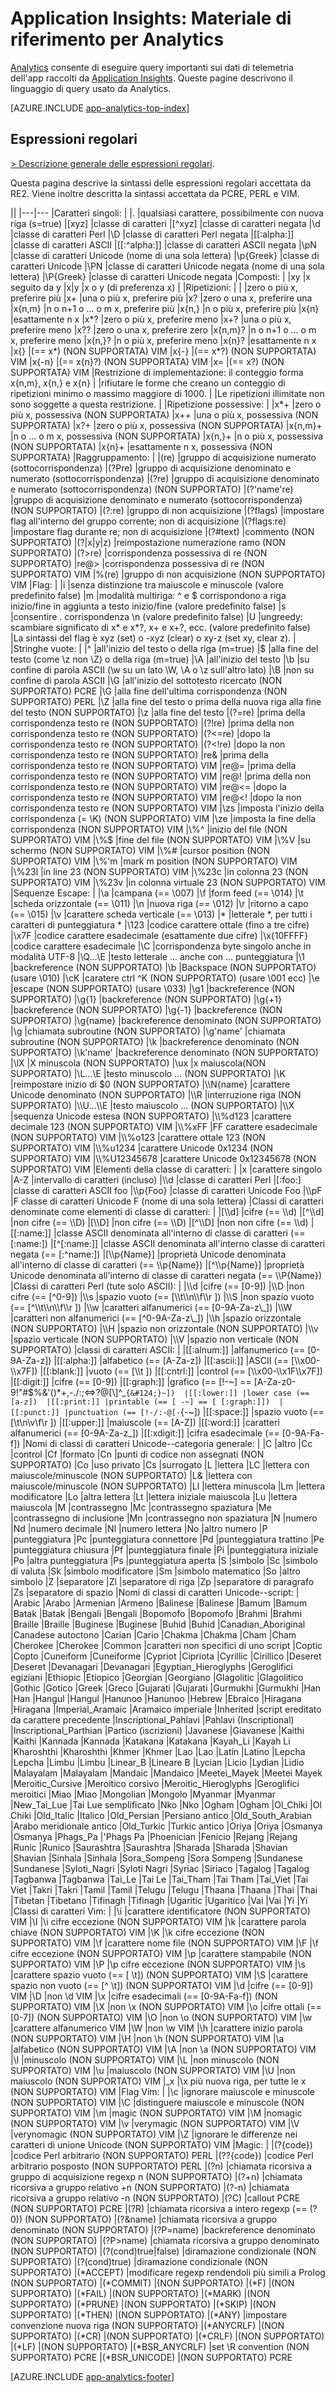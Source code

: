 <properties 
	pageTitle="Materiale di riferimento per Application Insights Analytics" 
	description="Espressioni regolari in Analytics, lo strumento di ricerca avanzato incluso in Application Insights." 
	services="application-insights" 
    documentationCenter=""
	authors="alancameronwills" 
	manager="douge"/>

<tags 
	ms.service="application-insights" 
	ms.workload="tbd" 
	ms.tgt_pltfrm="ibiza" 
	ms.devlang="na" 
	ms.topic="article" 
	ms.date="03/21/2016" 
	ms.author="awills"/>

# Application Insights: Materiale di riferimento per Analytics

[Analytics](app-analytics.md) consente di eseguire query importanti sui dati di telemetria dell'app raccolti da [Application Insights](app-insights-overview.md). Queste pagine descrivono il linguaggio di query usato da Analytics.


[AZURE.INCLUDE [app-analytics-top-index](../../includes/app-analytics-top-index.md)]

## Espressioni regolari


[> Descrizione generale delle espressioni regolari](https://github.com/google/re2/wiki/Syntax).

Questa pagina descrive la sintassi delle espressioni regolari accettata da RE2. 
Viene inoltre descritta la sintassi accettata da PCRE, PERL e VIM. 

||
|---|---
|Caratteri singoli: | 
|. |qualsiasi carattere, possibilmente con nuova riga (s=true) 
|[xyz] |classe di caratteri 
|[^xyz] |classe di caratteri negata 
|\\d |classe di caratteri Perl 
|\\D |classe di caratteri Perl negata 
|[[:alpha:]] |classe di caratteri ASCII 
|[[:^alpha:]] |classe di caratteri ASCII negata 
|\\pN |classe di caratteri Unicode (nome di una sola lettera) 
|\\p{Greek} |classe di caratteri Unicode 
|\\PN |classe di caratteri Unicode negata (nome di una sola lettera) 
|\\P{Greek} |classe di caratteri Unicode negata 
|Composti: | 
|xy |x seguito da y 
|x&#124;y |x o y (di preferenza x) 
| 
|Ripetizioni: | 
| |zero o più x, preferire più 
|x+ |una o più x, preferire più 
|x? |zero o una x, preferire una 
|x{n,m} |n o n+1 o ... o m x, preferire più 
|x{n,} |n o più x, preferire più 
|x{n} |esattamente n x 
|x*? |zero o più x, preferire meno 
|x+? |una o più x, preferire meno 
|x?? |zero o una x, preferire zero 
|x{n,m}? |n o n+1 o ... o m x, preferire meno 
|x{n,}? |n o più x, preferire meno 
|x{n}? |esattamente n x 
|x{} |(== x*) (NON SUPPORTATA) VIM 
|x{-} |(== x*?) (NON SUPPORTATA) VIM 
|x{-n} |(== x{n}?) (NON SUPPORTATA) VIM 
|x= |(== x?) (NON SUPPORTATA) VIM 
|Restrizione di implementazione: il conteggio forma x{n,m}, x{n,} e x{n} | 
|rifiutare le forme che creano un conteggio di ripetizioni minimo o massimo maggiore di 1000. | 
|Le ripetizioni illimitate non sono soggette a questa restrizione. | 
|Ripetizione possessive: | 
|x*+ |zero o più x, possessiva (NON SUPPORTATA) 
|x++ |una o più x, possessiva (NON SUPPORTATA) 
|x?+ |zero o più x, possessiva (NON SUPPORTATA) 
|x{n,m}+ |n o ... o m x, possessiva (NON SUPPORTATA) 
|x{n,}+ |n o più x, possessiva (NON SUPPORTATA) 
|x{n}+ |esattamente n x, possessiva (NON SUPPORTATA) 
|Raggruppamento: | 
|(re) |gruppo di acquisizione numerato (sottocorrispondenza) 
|(?P<name>re) |gruppo di acquisizione denominato e numerato (sottocorrispondenza) 
|(?<name>re) |gruppo di acquisizione denominato e numerato (sottocorrispondenza) (NON SUPPORTATO) 
|(?'name're) |gruppo di acquisizione denominato e numerato (sottocorrispondenza) (NON SUPPORTATO) 
|(?:re) |gruppo di non acquisizione 
|(?flags) |impostare flag all'interno del gruppo corrente; non di acquisizione 
|(?flags:re) |impostare flag durante re; non di acquisizione 
|(?#text) |commento (NON SUPPORTATO) 
|(?&#124;x&#124;y&#124;z) |reimpostazione numerazione ramo (NON SUPPORTATO) 
|(?>re) |corrispondenza possessiva di re (NON SUPPORTATO) 
|re@> |corrispondenza possessiva di re (NON SUPPORTATO) VIM 
|%(re) |gruppo di non acquisizione (NON SUPPORTATO) VIM 
|Flag: | 
|i |senza distinzione tra maiuscole e minuscole (valore predefinito false) 
|m |modalità multiriga: ^ e $ corrispondono a riga inizio/fine in aggiunta a testo inizio/fine (valore predefinito false) 
|s |consentire . corrispondenza \\n (valore predefinito false) 
|U |ungreedy: scambiare significato di x* e x*?, x+ e x+?, ecc. (valore predefinito false) 
|La sintassi del flag è xyz (set) o -xyz (clear) o xy-z (set xy, clear z). | 
|Stringhe vuote: | 
|^ |all'inizio del testo o della riga (m=true) 
|$ |alla fine del testo (come \\z non \\Z) o della riga (m=true) 
|\\A |all'inizio del testo 
|\\b |su confine di parola ASCII (\\w su un lato \\W, \\A o \\z sull'altro lato) 
|\\B |non su confine di parola ASCII 
|\\G |all'inizio del sottotesto ricercato (NON SUPPORTATO) PCRE 
|\\G |alla fine dell'ultima corrispondenza (NON SUPPORTATO) PERL 
|\\Z |alla fine del testo o prima della nuova riga alla fine del testo (NON SUPPORTATO) 
|\\z |alla fine del testo 
|(?=re) |prima della corrispondenza testo re (NON SUPPORTATO) 
|(?!re) |prima della non corrispondenza testo re (NON SUPPORTATO) 
|(?<=re) |dopo la corrispondenza testo re (NON SUPPORTATO) 
|(?<!re) |dopo la non corrispondenza testo re (NON SUPPORTATO) 
|re& |prima della corrispondenza testo re (NON SUPPORTATO) VIM 
|re@= |prima della corrispondenza testo re (NON SUPPORTATO) VIM 
|re@! |prima della non corrispondenza testo re (NON SUPPORTATO) VIM 
|re@<= |dopo la corrispondenza testo re (NON SUPPORTATO) VIM 
|re@<! |dopo la non corrispondenza testo re (NON SUPPORTATO) VIM 
|\\zs |imposta l'inizio della corrispondenza (= \\K) (NON SUPPORTATO) VIM 
|\\ze |imposta la fine della corrispondenza (NON SUPPORTATO) VIM 
|\\%^ |inizio del file (NON SUPPORTATO) VIM 
|\\%$ |fine del file (NON SUPPORTATO) VIM 
|\\%V |su schermo (NON SUPPORTATO) VIM 
|\\%# |cursor position (NON SUPPORTATO) VIM 
|\\%'m |mark m position (NON SUPPORTATO) VIM 
|\\%23l |in line 23 (NON SUPPORTATO) VIM 
|\\%23c |in colonna 23 (NON SUPPORTATO) VIM 
|\\%23v |in colonna virtuale 23 (NON SUPPORTATO) VIM 
|Sequenze Escape: | 
|\\a |campana (== \\007) 
|\\f |form feed (== \\014) 
|\\t |scheda orizzontale (== \\011) 
|\\n |nuova riga (== \\012) 
|\\r |ritorno a capo (== \\015) 
|\\v |carattere scheda verticale (== \\013) 
|\* |letterale \*, per tutti i caratteri di punteggiatura * 
|\\123 |codice carattere ottale (fino a tre cifre) 
|\\x7F |codice carattere esadecimale (esattamente due cifre) 
|\\x{10FFFF} |codice carattere esadecimale 
|\\C |corrispondenza byte singolo anche in modalità UTF-8 
|\\Q...\\E |testo letterale ... anche con ... punteggiatura 
|\\1 |backreference (NON SUPPORTATO) 
|\\b |Backspace (NON SUPPORTATO) (usare \\010) 
|\\cK |caratere ctrl ^K (NON SUPPORTATO) (usare \\001 ecc) 
|\\e |escape (NON SUPPORTATO) (usare \\033) 
|\\g1 |backreference (NON SUPPORTATO) 
|\\g{1} |backreference (NON SUPPORTATO) 
|\\g{+1} |backreference (NON SUPPORTATO) 
|\\g{-1} |backreference (NON SUPPORTATO) 
|\\g{name} |backreference denominato (NON SUPPORTATO) 
|\\g<name> |chiamata subroutine (NON SUPPORTATO) 
|\\g'name' |chiamata subroutine (NON SUPPORTATO) 
|\\k<name> |backreference denominato (NON SUPPORTATO) 
|\\k'name' |backreference denominato (NON SUPPORTATO) 
|\\lX |X minuscola (NON SUPPORTATO) 
|\\ux |x maiuscola(NON SUPPORTATO) 
|\\L...\\E |testo minuscolo ... (NON SUPPORTATO) 
|\\K |reimpostare inizio di $0 (NON SUPPORTATO) 
|\\N{name} |carattere Unicode denominato (NON SUPPORTATO) 
|\\R |interruzione riga (NON SUPPORTATO) 
|\\U...\\E |testo maiuscolo ... (NON SUPPORTATO) 
|\\X |sequenza Unicode estesa (NON SUPPORTATO) 
|\\%d123 |carattere decimale 123 (NON SUPPORTATO) VIM 
|\\%xFF |FF carattere esadecimale (NON SUPPORTATO) VIM 
|\\%o123 |carattere ottale 123 (NON SUPPORTATO) VIM 
|\\%u1234 |carattere Unicode 0x1234 (NON SUPPORTATO) VIM 
|\\%U12345678 |carattere Unicode 0x12345678 (NON SUPPORTATO) VIM 
|Elementi della classe di caratteri: | 
|x |carattere singolo 
|A-Z |intervallo di caratteri (incluso) 
|\\d |classe di caratteri Perl 
|[:foo:] |classe di caratteri ASCII foo 
|\\p{Foo} |classe di caratteri Unicode Foo 
|\\pF |F classe di caratteri Unicode F (nome di una sola lettera) 
|Classi di caratteri denominate come elementi di classe di caratteri: | 
|[\\d] |cifre (== \\d) 
|[^\\d] |non cifre (== \\D) 
|[\\D] |non cifre (== \\D) 
|[^\\D] |non non cifre (== \\d) 
|[[:name:]] |classe ASCII denominata all'interno di classe di caratteri (== [:name:]) 
|[^[:name:]] |classe ASCII denominata all'interno classe di caratteri negata (== [:^name:]) 
|[\\p{Name}] |proprietà Unicode denominata all'interno di classe di caratteri (== \\p{Name}) 
|[^\\p{Name}] |proprietà Unicode denominata all'interno di classe di caratteri negata (== \\P{Name}) 
|Classi di caratteri Perl (tute solo ASCII): | 
|\\d |cifre (== [0-9]) 
|\\D |non cifre (== [^0-9]) 
|\\s |spazio vuoto (== [\\t\\n\\f\\r ]) 
|\\S |non spazio vuoto (== [^\\t\\n\\f\\r ]) 
|\\w |caratteri alfanumerici (== [0-9A-Za-z\_]) 
|\\W |caratteri non alfanumerici (== [^0-9A-Za-z\_]) 
|\\h |spazio orizzontale (NON SUPPORTATO) 
|\\H |spazio non orizzontale (NON SUPPORTATO) 
|\\v |spazio verticale (NON SUPPORTATO) 
|\\V |spazio non verticale (NON SUPPORTATO) 
|classi di caratteri ASCII: | 
|[[:alnum:]] |alfanumerico (== [0-9A-Za-z]) 
|[[:alpha:]] |alfabetico (== [A-Za-z]) 
|[[:ascii:]] |ASCII (== [\\x00-\\x7F]) 
|[[:blank:]] |vuoto (== [\\t ]) 
|[[:cntrl:]] |control (== [\\x00-\\x1F\\x7F]) 
|[[:digit:]] |cifre (== [0-9]) 
|[[:graph:]] |grafico (== [!-~] == [A-Za-z0-9!"#$%&'()*+,-./:;<=>?@[\\]^\_`{&#124;}~]) 
|[[:lower:]] |lower case (== [a-z]) 
|[[:print:]] |printable (== [ -~] == [ [:graph:]]) 
|[[:punct:]] |punctuation (== [!-/:-@[-`{-~]) 
|[[:space:]] |spazio vuoto (== [\\t\\n\\v\\f\\r ]) 
|[[:upper:]] |maiuscole (== [A-Z]) 
|[[:word:]] |caratteri alfanumerici (== [0-9A-Za-z\_]) 
|[[:xdigit:]] |cifra esadecimale (== [0-9A-Fa-f]) 
|Nomi di classi di caratteri Unicode--categoria generale: | 
|C |altro 
|Cc |control 
|Cf |formato 
|Cn |punti di codice non assegnati (NON SUPPORTATO) 
|Co |uso privato 
|Cs |surrogato 
|L |lettera 
|LC |lettera con maiuscole/minuscole (NON SUPPORTATO) 
|L& |lettera con maiuscole/minuscole (NON SUPPORTATO) 
|Ll |lettera minuscola 
|Lm |lettera modificatore 
|Lo |altra lettera 
|Lt |lettera iniziale maiuscola 
|Lu |lettera maiuscola 
|M |contrassegno 
|Mc |contrassegno spaziatura 
|Me |contrassegno di inclusione 
|Mn |contrassegno non spaziatura 
|N |numero 
|Nd |numero decimale 
|Nl |numero lettera 
|No |altro numero 
|P |punteggiatura 
|Pc |punteggiatura connettore 
|Pd |punteggiatura trattino 
|Pe |punteggiatura chiusura 
|Pf |punteggiatura finale 
|Pi |punteggiatura iniziale 
|Po |altra punteggiatura 
|Ps |punteggiatura aperta 
|S |simbolo 
|Sc |simbolo di valuta 
|Sk |simbolo modificatore 
|Sm |simbolo matematico 
|So |altro simbolo 
|Z |separatore 
|Zl |separatore di riga 
|Zp |separatore di paragrafo 
|Zs |separatore di spazio 
|Nomi di classi di caratteri Unicode--script: | 
|Arabic |Arabo 
|Armenian |Armeno 
|Balinese |Balinese 
|Bamum |Bamum 
|Batak |Batak 
|Bengali |Bengali 
|Bopomofo |Bopomofo 
|Brahmi |Brahmi 
|Braille |Braille 
|Buginese |Buginese 
|Buhid |Buhid 
|Canadian\_Aboriginal |Canadese autoctono 
|Carian |Cario 
|Chakma |Chakma 
|Cham |Cham 
|Cherokee |Cherokee 
|Common |caratteri non specifici di uno script 
|Coptic |Copto 
|Cuneiform |Cuneiforme 
|Cypriot |Cipriota 
|Cyrillic |Cirillico 
|Deseret |Deseret 
|Devanagari |Devanagari 
|Egyptian\_Hieroglyphs |Geroglifici egiziani 
|Ethiopic |Etiopico 
|Georgian |Georgiano 
|Glagolitic |Glagolitico 
|Gothic |Gotico 
|Greek |Greco 
|Gujarati |Gujarati 
|Gurmukhi |Gurmukhi 
|Han |Han 
|Hangul |Hangul 
|Hanunoo |Hanunoo 
|Hebrew |Ebraico 
|Hiragana |Hiragana 
|Imperial\_Aramaic |Aramaico imperiale 
|Inherited |script ereditato da carattere precedente 
|Inscriptional\_Pahlavi |Pahlavi (Inscriptional) 
|Inscriptional\_Parthian |Partico (iscrizioni) 
|Javanese |Giavanese 
|Kaithi |Kaithi 
|Kannada |Kannada 
|Katakana |Katakana 
|Kayah\_Li |Kayah Li 
|Kharoshthi |Kharoshthi 
|Khmer |Khmer 
|Lao |Lao 
|Latin |Latino 
|Lepcha |Lepcha 
|Limbu |Limbu 
|Linear\_B |Lineare B 
|Lycian |Licio 
|Lydian |Lidio 
|Malayalam |Malayalam 
|Mandaic |Mandaico 
|Meetei\_Mayek |Meetei Mayek 
|Meroitic\_Cursive |Meroitico corsivo 
|Meroitic\_Hieroglyphs |Geroglifici meroitici 
|Miao |Miao 
|Mongolian |Mongolo 
|Myanmar |Myanmar 
|New\_Tai\_Lue |Tai Lue semplificato 
|Nko |Nko 
|Ogham |Ogham 
|Ol\_Chiki |Ol Chiki 
|Old\_Italic |Italico 
|Old\_Persian |Persiano antico 
|Old\_South\_Arabian |Arabo meridionale antico 
|Old\_Turkic |Turkic antico 
|Oriya |Oriya 
|Osmanya |Osmanya 
|Phags\_Pa |'Phags Pa 
|Phoenician |Fenicio 
|Rejang |Rejang 
|Runic |Runico 
|Saurashtra |Saurashtra 
|Sharada |Sharada 
|Shavian |Shavian 
|Sinhala |Sinhala 
|Sora\_Sompeng |Sora Sompeng 
|Sundanese |Sundanese 
|Syloti\_Nagri |Syloti Nagri 
|Syriac |Siriaco 
|Tagalog |Tagalog 
|Tagbanwa |Tagbanwa 
|Tai\_Le |Tai Le 
|Tai\_Tham |Tai Tham 
|Tai\_Viet |Tai Viet 
|Takri |Takri 
|Tamil |Tamil 
|Telugu |Telugu 
|Thaana |Thaana 
|Thai |Thai 
|Tibetan |Tibetano 
|Tifinagh |Tifinagh 
|Ugaritic |Ugaritico 
|Vai |Vai 
|Yi |Yi 
|Classi di caratteri Vim: | 
|\\i |carattere identificatore (NON SUPPORTATO) VIM 
|\\I |\\i cifre eccezione (NON SUPPORTATO) VIM 
|\\k |carattere parola chiave (NON SUPPORTATO) VIM 
|\\K |\\k cifre eccezione (NON SUPPORTATO) VIM 
|\\f |carattere nome file (NON SUPPORTATO) VIM 
|\\F |\\f cifre eccezione (NON SUPPORTATO) VIM 
|\\p |carattere stampabile (NON SUPPORTATO) VIM 
|\\P |\\p cifre eccezione (NON SUPPORTATO) VIM 
|\\s |carattere spazio vuoto (== [ \\t]) (NON SUPPORTATO) VIM 
|\\S |carattere spazio non vuoto (== [^ \\t]) (NON SUPPORTATO) VIM 
|\\d |cifre (== [0-9]) VIM 
|\\D |non \\d VIM 
|\\x |cifre esadecimali (== [0-9A-Fa-f]) (NON SUPPORTATO) VIM 
|\\X |non \\x (NON SUPPORTATO) VIM 
|\\o |cifre ottali (== [0-7]) (NON SUPPORTATO) VIM 
|\\O |non \\o (NON SUPPORTATO) VIM 
|\\w |carattere alfanumerico VIM 
|\\W |non \\w VIM 
|\\h |carattere inizio parola (NON SUPPORTATO) VIM 
|\\H |non \\h (NON SUPPORTATO) VIM 
|\\a |alfabetico (NON SUPPORTATO) VIM 
|\\A |non \\a (NON SUPPORTATO) VIM 
|\\l |minuscolo (NON SUPPORTATO) VIM 
|\\L |non minuscolo (NON SUPPORTATO) VIM 
|\\u |maiuscolo (NON SUPPORTATO) VIM 
|\\U |non maiuscolo (NON SUPPORTATO) VIM 
|\_x |\\x più nuova riga, per tutte le x (NON SUPPORTATO) VIM 
|Flag Vim: | 
|\\c |ignorare maiuscole e minuscole (NON SUPPORTATO) VIM 
|\\C |distinguere maiuscole e minuscole (NON SUPPORTATO) VIM 
|\\m |magic (NON SUPPORTATO) VIM 
|\\M |nomagic (NON SUPPORTATO) VIM 
|\\v |verymagic (NON SUPPORTATO) VIM 
|\\V |verynomagic (NON SUPPORTATO) VIM 
|\\Z |ignorare le differenze nei caratteri di unione Unicode (NON SUPPORTATO) VIM 
|Magic: | 
|(?{code}) |codice Perl arbitrario (NON SUPPORTATO) PERL 
|(??{code}) |codice Perl arbitrario posposto (NON SUPPORTATO) PERL 
|(?n) |chiamata ricorsiva a gruppo di acquisizione regexp n (NON SUPPORTATO) 
|(?+n) |chiamata ricorsiva a gruppo relativo +n (NON SUPPORTATO) 
|(?-n) |chiamata ricorsiva a gruppo relativo -n (NON SUPPORTATO) 
|(?C) |callout PCRE (NON SUPPORTATO) PCRE 
|(?R) |chiamata ricorsiva a intero regexp (== (?0)) (NON SUPPORTATO) 
|(?&name) |chiamata ricorsiva a gruppo denominato (NON SUPPORTATO) 
|(?P=name) |backreference denominato (NON SUPPORTATO) 
|(?P>name) |chiamata ricorsiva a gruppo denominato (NON SUPPORTATO) 
|(?(cond)true&#124;false) |diramazione condizionale (NON SUPPORTATO) 
|(?(cond)true) |diramazione condizionale (NON SUPPORTATO) 
|(*ACCEPT) |modificare regexp rendendoli più simili a Prolog (NON SUPPORTATO) 
|(*COMMIT) |(NON SUPPORTATO) 
|(*F) |(NON SUPPORTATO) 
|(*FAIL) |(NON SUPPORTATO) 
|(*MARK) |(NON SUPPORTATO) 
|(*PRUNE) |(NON SUPPORTATO)
|(*SKIP) |(NON SUPPORTATO)
|(*THEN) |(NON SUPPORTATO) 
|(*ANY) |impostare convenzione nuova riga (NON SUPPORTATO) 
|(*ANYCRLF) |(NON SUPPORTATO) 
|(*CR) |(NON SUPPORTATO) 
|(*CRLF) |(NON SUPPORTATO) 
|(*LF) |(NON SUPPORTATO)
|(*BSR_ANYCRLF) |set \R convention (NON SUPPORTATO) PCRE 
|(*BSR_UNICODE) |(NON SUPPORTATO) PCRE 




[AZURE.INCLUDE [app-analytics-footer](../../includes/app-analytics-footer.md)]

<!---HONumber=AcomDC_0330_2016-->
